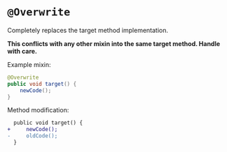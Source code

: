 # `@Overwrite`

Completely replaces the target method implementation.

**This conflicts with any other mixin into the same target method. Handle with care.**

Example mixin:
```java
@Overwrite
public void target() {
    newCode();
}
```

Method modification:

```patch
  public void target() {
+     newCode();
-     oldCode();
  }
```
